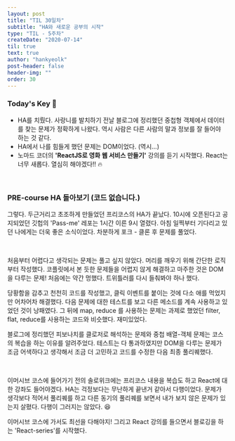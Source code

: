 ```yaml
---
layout: post
title: "TIL 30일차"
subtitle: "HA와 새로운 공부의 시작"
type: "TIL - 5주차"
createDate: "2020-07-14"
til: true
text: true
author: "hankyeolk"
post-header: false
header-img: ""
order: 30
---
```


### Today's Key 🔑

- HA를 치뤘다. 사랑니를 발치하기 전날 블로그에 정리했던 중첩형 객체에서 데이터를 찾는 문제가 정확하게 나왔다. 역시 사람은 다른 사람의 말과 정보를 잘 들어야 하는 것 같다. 
- HA에서 나를 힘들게 했던 문제는 DOM이었다. (역시...)
- 노마드 코더의 **'ReactJS로 영화 웹 서비스 만들기'** 강의를 듣기 시작했다. React는 너무 새롭다. 열심히 해야겠다!! 🔥

<br>

### PRE-course HA 돌아보기 (코드 없습니다.)

그렇다. 두근거리고 초조하게 만들었던 프리코스의 HA가 끝났다. 10시에 오픈된다고 공지되었던 깃헙의 'Pass-me' 레포는 1시간 이른 9시 열렸다. 아침 일찍부터 기다리고 있던 나에게는 더욱 좋은 소식이었다. 차분하게 포크 - 클론 후 문제를 풀었다.

<br>

처음부터 어렵다고 생각되는 문제는 풀고 싶지 않았다. 머리를 깨우기 위해 간단한 로직부터 작성했다. 코플릿에서 본 듯한 문제들을 어렵지 않게 해결하고 마주한 것은 DOM을 다루는 문제! 처음에는 약간 멍했다. 트위틀러를 다시 들춰봐야 하나 했다. 
<br>

당황함을 감추고 천천히 코드를 작성했고, 클릭 이벤트를 붙이는 것에 다소 애를 먹었지만 어차어차 해결했다. 다음 문제에 대한 테스트를 보고 다른 메소드를 계속 사용하고 있었던 것이 낭패였다. 그 뒤에 map, reduce 를 사용하는 문제는 과제로 했었던 filter, flat, reduce를 사용하는 코드와 비슷했다. 재미있었다.
<br>

블로그에 정리했던 피보나치를 클로저로 해석하는 문제와 중첩 배열-객체 문제는 코스의 복습을 하는 이유를 알려주었다. 테스트는 다 통과하였지만 DOM을 다루는 문제가 조금 어색하다고 생각해서 조금 더 고민하고 코드를 수정한 다음 최종 풀리퀘했다. 

<br>

이머시브 코스에 들어가기 전의 솔로위크에는 프리코스 내용을 복습도 하고 React에 대한 강좌도 들어야겠다. HA는 걱정보다는 무난하게 끝낸거 같아서 다행이었다. 문제가 생각보다 적어서 풀리퀘를 하고 다른 동기의 풀리퀘를 보면서 내가 보지 않은 문제가 있는지 살폈다. 다행이 그러지는 않았다. 😆
<br>

이머시브 코스에 가서도 최선을 다해야지! 그리고 React 강의를 들으면서 블로깅을 하는 'React-series'를 시작했다. 